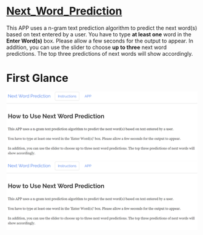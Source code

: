 # [Next_Word_Prediction](https://tsquall121.shinyapps.io/Next_Word_Prediction/)
This APP uses a n-gram text prediction algorithm to predict the next word(s) based on text entered by a user.
You have to type **at least one** word in the **Enter Word(s)** box.
Please allow a few seconds for the output to appear.
In addition, you can use the slider to choose **up to three** next word predictions. The top three predictions of next words will show accordingly.
# First Glance
![pic](https://github.com/tsquall121/Next_Word_Prediction/blob/main/APP_Overview.PNG)
![pic](https://github.com/tsquall121/Next_Word_Prediction/blob/main/APP_Overview.PNG)
